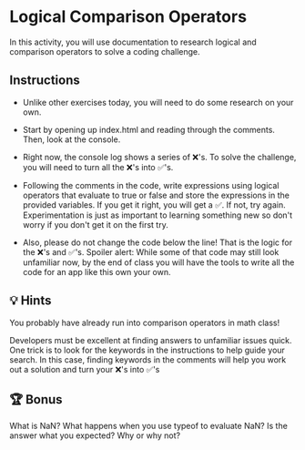 # Logical Comparison Operators 

In this activity, you will use documentation to research logical and comparison operators to solve a coding challenge. 

## Instructions

* Unlike other exercises today, you will need to do some research on your own.  

* Start by opening up index.html and reading through the comments. Then, look at the console.   

* Right now, the console log shows a series of ❌'s. To solve the challenge, you will need to turn all the ❌'s into ✅'s. 

* Following the comments in the code, write expressions using logical operators that evaluate to true or false and store the expressions in the provided variables. If you get it right, you will get a ✅. If not, try again. Experimentation is just as important to learning something new so don't worry if you don't get it on the first try. 

* Also, please do not change the code below the line! That is the logic for the ❌'s and ✅'s. Spoiler alert: While some of that code may still look unfamiliar now, by the end of class you will have the tools to write all the code for an app like this own your own. 



## 💡 Hints

You probably have already run into comparison operators in math class! 

Developers must be excellent at finding answers to unfamiliar issues quick. One trick is to look for the keywords in the instructions to help guide your search. In this case, finding keywords in the comments will help you work out a solution and turn your ❌'s into ✅'s

## 🏆 Bonus

What is NaN? What happens when you use typeof to evaluate NaN? Is the answer what you expected? Why or why not?

